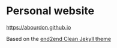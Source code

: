 # Personal website

https://abourdon.github.io

Based on the [end2end Clean Jekyll theme](https://github.com/nandomoreirame/end2end) 
